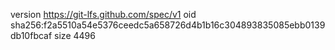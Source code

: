 version https://git-lfs.github.com/spec/v1
oid sha256:f2a5510a54e5376ceedc5a658726d4b1b16c304893835085ebb0139db10fbcaf
size 4496
